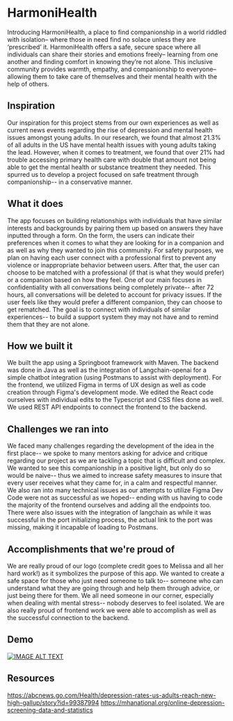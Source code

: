 # HarmoniHealth
Introducing HarmoniHealth, a place to find companionship in a world riddled with isolation– where those in need find no solace unless they are ‘prescribed’ it. 
HarmoniHealth offers a safe, secure space where all individuals can share their stories and emotions freely– learning from one another and finding comfort in knowing they’re not alone. This inclusive community provides warmth, empathy, and companionship to everyone– allowing them to take care of themselves and their mental health with the help of others.

## Inspiration
Our inspiration for this project stems from our own experiences as well as current news events regarding the rise of depression and mental health issues amongst young adults. In our research, we found that almost 21.3% of all adults in the US have mental health issues with young adults taking the lead. However, when it comes to treatment, we found that over 21% had trouble accessing primary health care with double that amount not being able to get the mental health or substance treatment they needed. This spurred us to develop a project focused on safe treatment through companionship-- in a conservative manner. 

## What it does
The app focuses on building relationships with individuals that have similar interests and backgrounds by pairing them up based on answers they have inputted through a form. On the form, the users can indicate their preferences when it comes to what they are looking for in a companion and as well as why they wanted to join this community. For safety purposes, we plan on having each user connect with a professional first to prevent any violence or inappropriate behavior between users. After that, the user can choose to be matched with a professional (if that is what they would prefer) or a companion based on how they feel. One of our main focuses in confidentiality with all conversations being completely private-- after 72 hours, all conversations will be deleted to account for privacy issues. If the user feels like they would prefer a different companion, they can choose to get rematched. The goal is to connect with individuals of similar experiences-- to build a support system they may not have and to remind them that they are not alone.

## How we built it
We built the app using a Springboot framework with Maven. The backend was done in Java as well as the integration of Langchain-openai for a simple chatbot integration (using Postmans to assist with deployment). For the frontend, we utilized Figma in terms of UX design as well as code creation through Figma's development mode. We edited the React code ourselves with individual edits to the Typescript and CSS files done as well. We used REST API endpoints to connect the frontend to the backend.

## Challenges we ran into
We faced many challenges regarding the development of the idea in the first place-- we spoke to many mentors asking for advice and critique regarding our project as we are tackling a topic that is difficult and complex. We wanted to see this companionship in a positive light, but only do so would be naive-- thus we aimed to increase safety measures to insure that every user receives what they came for, in a calm and respectful manner. We also ran into many technical issues as our attempts to utilize Figma Dev Code were not as successful as we hoped-- ending with us having to code the majority of the frontend ourselves and adding all the endpoints too. There were also issues with the integration of langchain as while it was successful in the port initializing process, the actual link to the port was missing, making it incapable of loading to Postmans. 

## Accomplishments that we're proud of
We are really proud of our logo (complete credit goes to Melissa and all her hard work!) as it symbolizes the purpose of this app. We wanted to create a safe space for those who just need someone to talk to-- someone who can understand what they are going through and help them through advice, or just being there for them. We all need someone in our corner, especially when dealing with mental stress-- nobody deserves to feel isolated. We are also really proud of frontend work we were able to accomplish as well as the successful connection to the backend. 

## Demo
[![IMAGE ALT TEXT](http://img.youtube.com/vi/x5aTKS9r0dA/0.jpg)](http://www.youtube.com/watch?v=x5aTKS9r0dA "Harmoni Health Demo")

## Resources
https://abcnews.go.com/Health/depression-rates-us-adults-reach-new-high-gallup/story?id=99387994
https://mhanational.org/online-depression-screening-data-and-statistics
